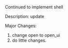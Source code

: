 Continued to implement shell

Description:
update

Major Changes:
1. change open to open_ui
2. do little changes.